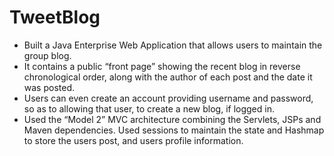 # TweetBlog

  - Built a Java Enterprise Web Application that allows users to maintain the group blog. 
  - It contains a public “front page” showing the recent blog in reverse chronological order, along with the author of each post and the date it was posted. 
  - Users can even create an account providing username and password, so as to allowing that user, to create a new blog, if logged in. 
  - Used the “Model 2” MVC architecture combining the Servlets, JSPs and Maven dependencies. Used sessions to maintain the state and Hashmap to store the users post, and users profile information.
